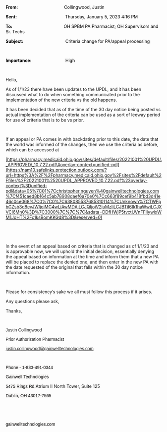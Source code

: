 <div class="WordSection1">

**<span style="color:black">From:<span style="mso-tab-count:1">                                            
</span></span>**<span style="color:black">Collingwood, Justin</span>

**<span style="color:black">Sent:<span style="mso-tab-count:1">                                              
</span></span>**<span style="color:black">Thursday, January 5, 2023 4:16
PM</span>

**<span style="color:black">To:<span style="mso-tab-count:1">                                                 
</span></span>**<span style="color:black">OH SPBM PA Pharmacist; OH
Supervisors and Sr. Techs</span>

**<span style="color:black">Subject:<span style="mso-tab-count:1">                                        
</span></span>**<span style="color:black">Criteria change for PA/appeal
processing</span>

<span style="color:
black"></span>

 

**<span style="color:black">Importance:<span style="mso-tab-count:1">                                
</span></span>**<span style="color:black">High</span>

 

Hello,

As of 1/1/23 there have been updates to the UPDL, and it has been
discussed what to do when something communicated prior to the
implementation of the new criteria vs the old happens.

It has been decided that as of the time of the 30 day notice being
posted vs actual implementation of the criteria can be used as a sort of
leeway period for use of criteria that is to be vs prior.

 

If an appeal or PA comes in with backdating prior to this date, the date
that the world was informed of the changes, then we use the criteria as
before, which can be accessed at

[https://pharmacy.medicaid.ohio.gov/sites/default/files/20221001%20UPDL\_APPROVED\_10.7.22.pdf\#overlay-context=unified-pdl](https://nam10.safelinks.protection.outlook.com/?url=https%3A%2F%2Fpharmacy.medicaid.ohio.gov%2Fsites%2Fdefault%2Ffiles%2F20221001%2520UPDL_APPROVED_10.7.22.pdf%23overlay-context%3Dunified-pdl&data=05%7C01%7Cchristopher.nguyen%40gainwelltechnologies.com%7Cf451caed8b164c5ab78908daef6a70e0%7Cc663f89cef9b418fbd3d41e46c0ce068%7C0%7C0%7C638085537685310114%7CUnknown%7CTWFpbGZsb3d8eyJWIjoiMC4wLjAwMDAiLCJQIjoiV2luMzIiLCJBTiI6Ik1haWwiLCJXVCI6Mn0%3D%7C3000%7C%7C%7C&sdata=DDfHWjP5tvctUVnFFIlywixWM1JoHT%2Fc1ksBomKKGd8%3D&reserved=0)

 

 

In the event of an appeal based on criteria that is changed as of 1/1/23
and is approvable now, we will uphold the initial decision, essentially
denying the appeal based on information at the time and inform them that
a new PA will be placed to replace the denied one, and then enter in the
new PA with the date requested of the original that falls within the 30
day notice information.

 

Please for consistency’s sake we all must follow this process if it
arises.

Any questions please ask,

Thanks,

 

<span style="font-family:&quot;Arial&quot;,sans-serif">Justin
Collingwood</span>

<span style="font-family:&quot;Arial&quot;,sans-serif">Prior
Authorization Pharmacist</span>

<span style="font-family:&quot;Arial&quot;,sans-serif"><justin.collingwood@gainwelltechnologies.com></span>

<span style="font-family:&quot;Arial&quot;,sans-serif"></span>

 

<span style="font-family:&quot;Arial&quot;,sans-serif;color:black;
background:#FAF9F8">Phone -
1-833-491-0344</span><span style="font-family:&quot;Arial&quot;,sans-serif;
background:#FAF9F8"></span>

<span style="font-family:&quot;Arial&quot;,sans-serif;color:black;
background:#FAF9F8">Gainwell
Technologies</span><span style="font-family:&quot;Arial&quot;,sans-serif;
background:#FAF9F8"></span>

<span style="font-family:&quot;Arial&quot;,sans-serif;color:black;
background:#FAF9F8">5475 Rings Rd.</span>Atrium II North Tower, Suite
125<span style="font-family:&quot;Arial&quot;,sans-serif;background:#FAF9F8"></span>

<span style="font-family:&quot;Arial&quot;,sans-serif;color:black;
background:#FAF9F8">Dublin, OH
43017-7565</span><span style="font-family:&quot;Arial&quot;,sans-serif;
background:#FAF9F8"></span>

<span style="font-family:&quot;Arial&quot;,sans-serif;background:#FAF9F8"></span>

 

 <span style="font-family:&quot;Arial&quot;,sans-serif;
color:black;background:#FAF9F8"><span class="image"></span></span><span style="font-family:&quot;Arial&quot;,sans-serif;background:#FAF9F8"></span>

<span style="font-family:&quot;Arial&quot;,sans-serif;color:black;
background:#FAF9F8">gainwelltechnologies.com</span><span style="font-family:
&quot;Arial&quot;,sans-serif;background:#FAF9F8"></span>

<span style="font-family:&quot;Arial&quot;,sans-serif;background:#FAF9F8"></span>

 

 

</div>
